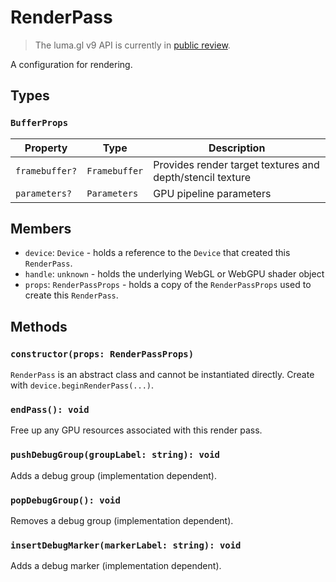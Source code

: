 # RenderPass

> The luma.gl v9 API is currently in [public review](/docs/public-review).

A configuration for rendering.

## Types

### `BufferProps`

| Property      | Type                             | Description                                                                  |
| ------------- | -------------------------------- | ---------------------------------------------------------------------------- |
| `framebuffer?` | `Framebuffer`                   | Provides render target textures and depth/stencil texture                                                      |
| `parameters?`  | `Parameters`                    | GPU pipeline parameters                         |


## Members

- `device`: `Device` - holds a reference to the `Device` that created this `RenderPass`.
- `handle`: `unknown` - holds the underlying WebGL or WebGPU shader object
- `props`: `RenderPassProps` - holds a copy of the `RenderPassProps` used to create this `RenderPass`.

## Methods

### `constructor(props: RenderPassProps)`

`RenderPass` is an abstract class and cannot be instantiated directly. Create with `device.beginRenderPass(...)`.

### `endPass(): void`

Free up any GPU resources associated with this render pass.

### `pushDebugGroup(groupLabel: string): void`

Adds a debug group (implementation dependent).

### `popDebugGroup(): void`

Removes a debug group (implementation dependent).

### `insertDebugMarker(markerLabel: string): void`

Adds a debug marker (implementation dependent).
